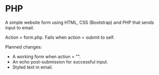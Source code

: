 # PHP

A simple website form using HTML, CSS (Bootstrap) and PHP that sends input to email.

Action = form.php. Fails when action = submit to self.

Planned changes:
* A working form when action = "".
* An echo post-submission for successful input.
* Styled text in email.
